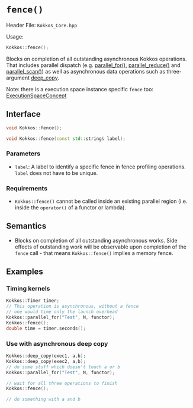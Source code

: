 # `fence()`

Header File: `Kokkos_Core.hpp`

Usage:

```c++
Kokkos::fence();
```

Blocks on completion of all outstanding asynchronous Kokkos operations.
That includes parallel dispatch (e.g. [parallel_for()](parallel_for), [parallel_reduce()](parallel_reduce) 
and [parallel_scan()](parallel_scan)) as well as asynchronous data operations such as three-argument [deep_copy](view/deep_copy).

Note: there is a execution space instance specific `fence` too: [ExecutionSpaceConcept](ExecutionSpaceConcept)

## Interface

```c++
void Kokkos::fence();
```

```c++
void Kokkos::fence(const std::string& label);
```

### Parameters

- `label`: A label to identify a specific fence in fence profiling operations. `label` does not have to be unique.

### Requirements

- `Kokkos::fence()` cannot be called inside an existing parallel region (i.e. inside the `operator()` of a functor or lambda).

## Semantics

- Blocks on completion of all outstanding asynchronous works. Side effects of outstanding work will be observable upon completion of the `fence` call - that means `Kokkos::fence()` implies a memory fence.

## Examples

### Timing kernels
```c++
Kokkos::Timer timer;
// This operation is asynchronous, without a fence 
// one would time only the launch overhead
Kokkos::parallel_for("Test", N, functor);
Kokkos::fence();
double time = timer.seconds();
```

### Use with asynchronous deep copy

```c++
Kokkos::deep_copy(exec1, a,b);
Kokkos::deep_copy(exec2, a,b);
// do some stuff which doesn't touch a or b
Kokkos::parallel_for("Test", N, functor);

// wait for all three operations to finish
Kokkos::fence();

// do something with a and b
```
